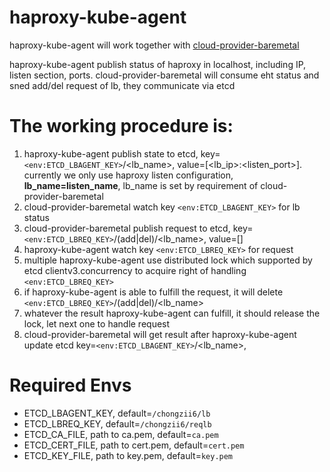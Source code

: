 # haproxy-kube-agent

haproxy-kube-agent will work together with [cloud-provider-baremetal](https://github.com/chongzii6/cloud-provider-baremetal)

haproxy-kube-agent publish status of haproxy in localhost, including IP, listen section, ports.
cloud-provider-baremetal will consume eht status and sned add/del request of lb, they communicate via etcd

# The working procedure is:
1. haproxy-kube-agent publish state to etcd, key=`<env:ETCD_LBAGENT_KEY>`/<lb_name>, value=[<lb_ip>:<listen_port>]. currently we only use haproxy listen configuration, **lb_name=listen_name**, lb_name is set by requirement of cloud-provider-baremetal
2. cloud-provider-baremetal watch key `<env:ETCD_LBAGENT_KEY>` for lb status
3. cloud-provider-baremetal publish request to etcd, key=`<env:ETCD_LBREQ_KEY>`/(add|del)/<lb_name>, value=[<endpoints>]
4. haproxy-kube-agent watch key `<env:ETCD_LBREQ_KEY>` for request
5. multiple haproxy-kube-agent use distributed lock which supported by etcd clientv3.concurrency to acquire right of handling `<env:ETCD_LBREQ_KEY>`
6. if haproxy-kube-agent is able to fulfill the request, it will delete `<env:ETCD_LBREQ_KEY>`/(add|del)/<lb_name>
7. whatever the result haproxy-kube-agent can fulfill, it should release the lock, let next one to handle request
8. cloud-provider-baremetal will get result after haproxy-kube-agent update etcd key=`<env:ETCD_LBAGENT_KEY>`/<lb_name>, 

# Required Envs
* ETCD_LBAGENT_KEY, default=`/chongzii6/lb`
* ETCD_LBREQ_KEY, default=`/chongzii6/reqlb`
* ETCD_CA_FILE, path to ca.pem, default=`ca.pem`
* ETCD_CERT_FILE, path to cert.pem, default=`cert.pem`
* ETCD_KEY_FILE, path to key.pem, default=`key.pem`
